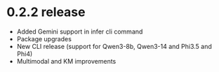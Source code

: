 # 0.2.2 release

- Added Gemini support in infer cli command
- Package upgrades
- New CLI release (support for Qwen3-8b, Qwen3-14 and Phi3.5 and Phi4)
- Multimodal and KM improvements
